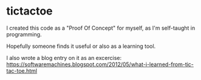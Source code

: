 # tictactoe

I created this code as a "Proof Of Concept" for myself, as I'm self-taught in programming.  

Hopefully someone finds it useful or also as a learning tool.

I also wrote a blog entry on it as an excercise:  https://softwaremachines.blogspot.com/2012/05/what-i-learned-from-tic-tac-toe.html
